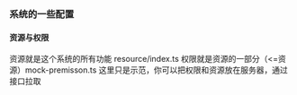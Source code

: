 ### 系统的一些配置

#### 资源与权限
资源就是这个系统的所有功能 resource/index.ts
权限就是资源的一部分（<=资源）mock-premisson.ts
这里只是示范，你可以把权限和资源放在服务器，通过接口拉取